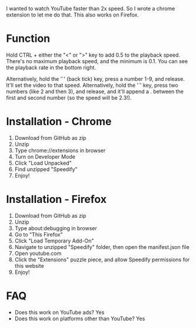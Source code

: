 I wanted to watch YouTube faster than 2x speed. So I wrote a chrome extension to let me do that. This also works on Firefox. 

# Function
Hold CTRL + either the "<" or ">" key to add 0.5 to the playback speed. There's no maximum playback speed, and the minimum is 0.1. You can see the playback rate in the bottom right.

Alternatively, hold the '\`' (back tick) key, press a number 1-9, and release. It'll set the video to that speed. Alternatively, hold the '\`' key, press two numbers (like 2 and then 3), and release, and it'll append a . between the first and second number (so the speed will be 2.3!). 

# Installation - Chrome
1. Download from GitHub as zip
2. Unzip 
3. Type chrome://extensions in browser
4. Turn on Developer Mode
5. Click "Load Unpacked"
6. Find unzipped "Speedify"
7. Enjoy!

# Installation - Firefox
1. Download from GitHub as zip
2. Unzip
3. Type about:debugging in browser
4. Go to "This Firefox"
5. Click "Load Temporary Add-On"
6. Navigate to unzipped "Speedify" folder, then open the manifest.json file
7. Open youtube.com
8. Click the "Extensions" puzzle piece, and allow Speedify permissions for this website
9. Enjoy!

# FAQ
* Does this work on YouTube ads?
Yes
* Does this work on platforms other than YouTube?
Yes